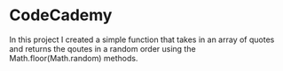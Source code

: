 # CodeCademy 

In this project I created a simple function that takes in an array of quotes and returns the qoutes in a random 
order using the Math.floor(Math.random) methods.
